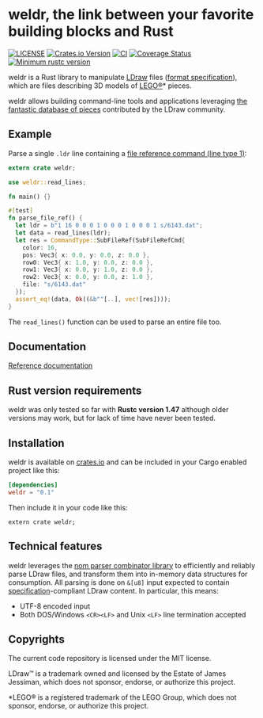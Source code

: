 # weldr, the link between your favorite building blocks and Rust

[![LICENSE](https://img.shields.io/badge/license-MIT-blue.svg)](LICENSE)
[![Crates.io Version](https://img.shields.io/crates/v/weldr.svg)](https://crates.io/crates/weldr)
[![CI](https://github.com/djeedai/weldr/workflows/CI/badge.svg)](https://github.com/djeedai/weldr/actions?query=workflow%3ACI)
[![Coverage Status](https://coveralls.io/repos/github/djeedai/weldr/badge.svg?branch=main)](https://coveralls.io/github/djeedai/weldr?branch=main)
[![Minimum rustc version](https://img.shields.io/badge/rustc-1.47.0+-lightgray.svg)](#rust-version-requirements)

weldr is a Rust library to manipulate [LDraw](https://www.ldraw.org/) files ([format specification](https://www.ldraw.org/article/218.html)), which are files describing 3D models of [LEGO®](http://www.lego.com)* pieces.

weldr allows building command-line tools and applications leveraging [the fantastic database of pieces](https://www.ldraw.org/cgi-bin/ptlist.cgi) contributed by the LDraw community.

## Example

Parse a single `.ldr` line containing a [file reference command (line type 1)](https://www.ldraw.org/article/218.html#lt1):

```rust
extern crate weldr;

use weldr::read_lines;

fn main() {}

#[test]
fn parse_file_ref() {
  let ldr = b"1 16 0 0 0 1 0 0 0 1 0 0 0 1 s/6143.dat";
  let data = read_lines(ldr);
  let res = CommandType::SubFileRef(SubFileRefCmd{
    color: 16,
    pos: Vec3{ x: 0.0, y: 0.0, z: 0.0 },
    row0: Vec3{ x: 1.0, y: 0.0, z: 0.0 },
    row1: Vec3{ x: 0.0, y: 1.0, z: 0.0 },
    row2: Vec3{ x: 0.0, y: 0.0, z: 1.0 },
    file: "s/6143.dat"
  });
  assert_eq!(data, Ok((&b""[..], vec![res])));
}
```

The `read_lines()` function can be used to parse an entire file too.

## Documentation

[Reference documentation](https://docs.rs/weldr)

## Rust version requirements

weldr was only tested so far with  **Rustc version 1.47** although older versions may work, but for lack of time have never been tested.

## Installation

weldr is available on [crates.io](https://crates.io/crates/weldr) and can be included in your Cargo enabled project like this:

```toml
[dependencies]
weldr = "0.1"
```

Then include it in your code like this:

```rust,ignore
extern crate weldr;
```

## Technical features

weldr leverages the [nom parser combinator library](https://crates.io/crates/nom) to efficiently and reliably parse LDraw files, and transform them into in-memory data structures for consumption. All parsing is done on `&[u8]` input expected to contain [specification](https://www.ldraw.org/article/218.html)-compliant LDraw content. In particular, this means:

- UTF-8 encoded input
- Both DOS/Windows `<CR><LF>` and Unix `<LF>` line termination accepted

## Copyrights

The current code repository is licensed under the MIT license.

LDraw™ is a trademark owned and licensed by the Estate of James Jessiman, which does not sponsor, endorse, or authorize this project.

*LEGO® is a registered trademark of the LEGO Group, which does not sponsor, endorse, or authorize this project.
